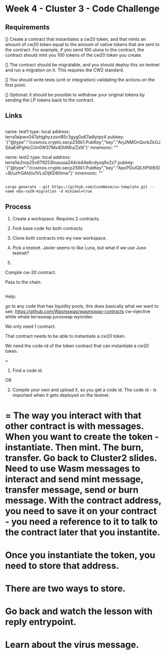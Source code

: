 # Week 4 - Cluster 3 - Code Challenge

## Requirements

[] Create a contract that instantiates a cw20 token, and that mints an amount of cw20 token equal to the amount of native tokens that are sent to the contract. For example, if you send 100 uluna to the contract, the contract should mint you 100 tokens of the cw20 token you create. 

[] The contract should be migratable, and you should deploy this on testnet and run a migration on it. This requires the CW2 standard.

[] You should write tests (unit or integration) validating the actions on the first point. 

[] Optional: it should be possible to withdraw your original tokens by sending the LP tokens back to the contract.

## Links

##

name: test1
  type: local
  address: terra1alpwx047phjghyzzsnl85r3gyg0u67adlytpz4
  pubkey: '{"@type":"/cosmos.crypto.secp256k1.PubKey","key":"ArjJNMOnQxrbZkGJSAaE4PgHcCUn0W37Ms4DlAWu/ZxN"}'
  mnemonic: ""


name: test2
  type: local
  address: terra1w2mp25v679253husuua244ck44e6cdyxq9x2z7
  pubkey: '{"@type":"/cosmos.crypto.secp256k1.PubKey","key":"ApcPDuIQILfiPSt9/D+B/uzfrGAId/u1VLsDljKD60mw"}'
  mnemonic: ""




##

`cargo generate --git https://github.com/CosmWasm/cw-template.git --name wba-cw20-migration -d minimal=true`

## Process

1. Create a workspace. Requires 2 contracts.

2. Fork base code for both contracts.

3. Clone both contracts into my new workspace.

4. Pick a testnet. Javier seems to like Luna, but what if we use Juno testnet?

5. 

Compile cw-20 contract.

Pass to the chain.

##

Help:

go to any code that has liquidity pools, this does basically what we want to see.
https://github.com/Wasmswap/wasmswap-contracts
cw-injective  
white whale
terraswap
junoswap
wynndex

We only need 1 contract.

That contract needs to be able to instantiate a cw20 token.

We need the code-id of the token contract that can instantiate a cw20 token.

=
1. Find a code id.

OR

2. Compile your own and upload it, so you get a code id.
The code id - is important when it gets deployed on the testnet.

=
The way you interact with that other contract is with messages.
When you want to create the token - instantiate.
Then mint.
The burn, transfer.
Go back to Cluster2 slides.
Need to use Wasm messages to interact and send mint message, transfer message, send or burn message.
With the contract address, you need to save it on your contract - you need a reference to it to talk to the contract later that you instantite.
=
Once you instantiate the token, you need to store that address.
=
There are two ways to store.
=
Go back and watch the lesson with reply entrypoint.
=
Learn about the virus message.
=
